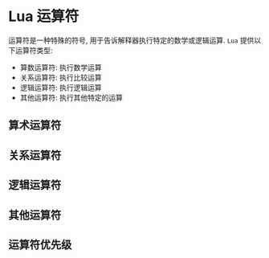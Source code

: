 # Lua 运算符

运算符是一种特殊的符号, 用于告诉解释器执行特定的数学或逻辑运算. `Lua` 提供以下运算符类型:

- 算数运算符: 执行数学运算
- 关系运算符: 执行比较运算
- 逻辑运算符: 执行逻辑运算
- 其他运算符: 执行其他特定的运算

## 算术运算符

## 关系运算符

## 逻辑运算符

## 其他运算符

## 运算符优先级